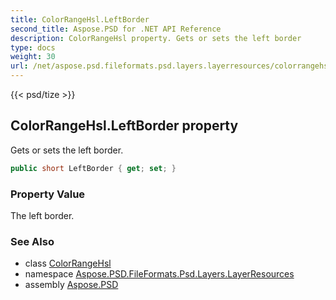 ```yaml
---
title: ColorRangeHsl.LeftBorder
second_title: Aspose.PSD for .NET API Reference
description: ColorRangeHsl property. Gets or sets the left border
type: docs
weight: 30
url: /net/aspose.psd.fileformats.psd.layers.layerresources/colorrangehsl/leftborder/
---
```

{{< psd/tize >}}
## ColorRangeHsl.LeftBorder property

Gets or sets the left border.

```csharp
public short LeftBorder { get; set; }
```

### Property Value

The left border.

### See Also

* class [ColorRangeHsl](../)
* namespace [Aspose.PSD.FileFormats.Psd.Layers.LayerResources](../../colorrangehsl/)
* assembly [Aspose.PSD](../../../)


